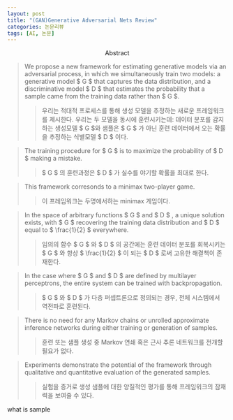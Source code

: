 ```yaml
---
layout: post
title: "(GAN)Generative Adversarial Nets Review"
categories: 논문리뷰
tags: [AI, 논문]
---
```

<p align="center">Abstract</p>

> We propose a new framework for estimating generative models via an adversarial process, in which we simultaneously train two models: a generative model $ G $ that captures the data distribution, and a discriminative model $ D $ that estimates the probability that a sample came from the training data rather than $ G $.
>> 우리는 적대적 프로세스를 통해 생성 모델을 추정하는 새로운 프레임워크를 제시한다. 우리는 두 모델을 동시에 훈련시키는데: 데이터 분포를 감지하는 생성모델 $ G $와 샘플은 $ G $ 가 아닌 훈련 데이터에서 오는 확률을 추정하는 식별모델 $ D $ 이다.

>The training procedure for $ G $ is to maximize the probability of $ D $ making a mistake.
>> $ G $ 의 훈련과정은 $ D $ 가 실수를 야기할 확률을 최대로 한다.

> This framework corresonds to a minimax two-player game.
>> 이 프레임워크는 두명에서하는 minimax 게임이다.

> In the space of arbitrary functions $ G $ and $ D $ , a unique solution exists, with $ G $ recovering the training data distribution and $ D $ equal to $ \frac{1}{2} $ everywhere.
>> 임의의 함수 $ G $ 와 $ D $ 의 공간에는 훈련 데이터 분포를 회복시키는 $ G $ 와 항상 $ \frac{1}{2} $ 이 되는 $ D $ 로써 고유한 해결책이 존재한다. 

> In the case where $ G $ and $ D $ are defined by multilayer perceptrons, the entire system can be trained with backpropagation.
>> $ G $ 와 $ D $ 가 다층 퍼셉트론으로 정의되는 경우, 전체 시스템에서 역전파로 훈련된다.

> There is no need for any Markov chains or unrolled approximate inference networks during either training or generation of samples.
>> 훈련 또는 샘플 생성 중 Markov 연쇄 혹은 근사 추론 네트워크를 전개할 필요가 없다.

>  Experiments demonstrate the potential of the framework through qualitative and  quantitative evaluation of the generated samples.
>> 실험을 증거로 생성 샘플에 대한 양질적인 평가를 통해 프레임워크의 잠재력을 보여줄 수 있다.

what is sample
